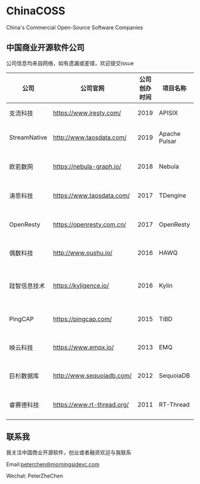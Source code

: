 # ChinaCOSS
China's Commercial Open-Source Software Companies

## 中国商业开源软件公司

公司信息均来自网络，如有遗漏或差错，欢迎提交issue

| 公司 	| 公司官网 	| 公司创办时间 	| 项目名称 	| 项目创办时间 	| Github 	| 技术领域 	| 项目起源 	| 开源许可证 	| 基金会 	| 最近融资时间 	| 最近融资金额 	|
|--------------	|----------------------------	|--------------	|---------------	|--------------	|--------------------------------------------	|------------------------	|---------------------	|------------	|------------------	|--------------	|--------------	|
| 支流科技 	| https://www.iresty.com/ 	| 2019 	| APISIX 	| 2019 	| https://github.com/apache/incubator-apisix 	| 微服务API网关 	| 公司项目 	| Apache 2.0 	| Apache Incubator 	|  	|  	|
| StreamNative 	| http://www.taosdata.com/ 	| 2019 	| Apache Pulsar 	| 2016 	| https://github.com/apache/pulsar 	| 分布式消息队列 	| 大公司孵化(Yahoo) 	| Apache 2.0 	| Apache Incubator 	| 2019/9 	| 数百万美元 	|
| 欧若数网 	| https://nebula-graph.io/ 	| 2018 	| Nebula 	| 2018 	| https://github.com/vesoft-inc/nebula 	| 分布式图数据库 	| 公司项目 	| Apache 2.0 	|  	|  	|  	|
| 涛思科技 	| https://www.taosdata.com/ 	| 2017 	| TDengine 	| 2019 	| https://github.com/taosdata/TDengine 	| 时序空间大数据引擎 	| 公司项目 	| AGPL-3.0 	|  	| 2019/9 	| 数千万元 	|
| OpenResty 	| https://openresty.com.cn/ 	| 2017 	| OpenResty 	| 2009 	| https://github.com/openresty/openresty 	| 应用服务器框架 	| 个人项目 	| BSD 	|  	|  	|  	|
| 偶数科技 	| http://www.oushu.io/ 	| 2016 	| HAWQ 	| 2013 	| https://github.com/apache/hawq 	| Hadoop SQL分析引擎 	| 大公司孵化(Pivotal) 	| Apache 2.0 	| Apache  	| 2017/1 	| 5000万元 	|
| 跬智信息技术 	| https://kyligence.io/ 	| 2016 	| Kylin  	| 2014 	| https://github.com/apache/kylin 	| 大数据联机分析处理引擎 	| 大公司孵化(eBay) 	| Apache 2.0 	| Apache  	| 2019/3 	| 2500万美元 	|
| PingCAP 	| https://pingcap.com/ 	| 2015 	| TiBD 	| 2015 	| https://github.com/pingcap/tidb 	| 分布式HTAP数据库 	| 公司项目 	| Apache 2.0 	|  	| 2018/9 	| 5000万美元 	|
| 映云科技 	| https://www.emqx.io/ 	| 2013 	| EMQ 	| 2013 	| https://github.com/emqx/emqx 	| MQTT消息中间件 	| 个人项目 	| Apache 2.0 	|  	| 2018/4 	| 数百万元 	|
| 巨杉数据库 	| http://www.sequoiadb.com/ 	| 2012 	| SequoiaDB 	| 2015 	| https://github.com/SequoiaDB/SequoiaDB 	| 分布式关系型数据库 	| 公司项目 	| AGPL-3.0 	|  	| 2018/9 	| 数千万美元 	|
| 睿赛德科技 	| https://www.rt-thread.org/ 	| 2011 	| RT-Thread 	| 2006 	| https://github.com/RT-Thread/rt-thread 	| 物联网操作系统 	| 个人项目 	| Apache 2.0 	|  	| 2019/11 	| 近亿元 	|


## 联系我
我关注中国商业开源软件，创业或者融资欢迎与我联系

Email:peterchen@morningsidevc.com

Wechat: PeterZheChen
